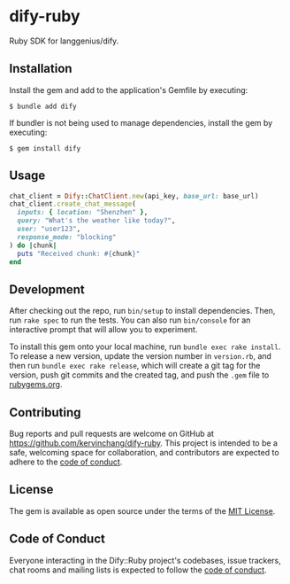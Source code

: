 # dify-ruby

Ruby SDK for langgenius/dify.

## Installation

Install the gem and add to the application's Gemfile by executing:

    $ bundle add dify

If bundler is not being used to manage dependencies, install the gem by executing:

    $ gem install dify

## Usage

```ruby
chat_client = Dify::ChatClient.new(api_key, base_url: base_url)
chat_client.create_chat_message(
  inputs: { location: "Shenzhen" }, 
  query: "What's the weather like today?", 
  user: "user123", 
  response_mode: "blocking"
) do |chunk|
  puts "Received chunk: #{chunk}"
end
```

## Development

After checking out the repo, run `bin/setup` to install dependencies. Then, run `rake spec` to run the tests. You can also run `bin/console` for an interactive prompt that will allow you to experiment.

To install this gem onto your local machine, run `bundle exec rake install`. To release a new version, update the version number in `version.rb`, and then run `bundle exec rake release`, which will create a git tag for the version, push git commits and the created tag, and push the `.gem` file to [rubygems.org](https://rubygems.org).

## Contributing

Bug reports and pull requests are welcome on GitHub at https://github.com/kervinchang/dify-ruby. This project is intended to be a safe, welcoming space for collaboration, and contributors are expected to adhere to the [code of conduct](https://github.com/[USERNAME]/dify-ruby/blob/main/CODE_OF_CONDUCT.md).

## License

The gem is available as open source under the terms of the [MIT License](https://opensource.org/licenses/MIT).

## Code of Conduct

Everyone interacting in the Dify::Ruby project's codebases, issue trackers, chat rooms and mailing lists is expected to follow the [code of conduct](https://github.com/kervinchang/dify-ruby/blob/main/CODE_OF_CONDUCT.md).
